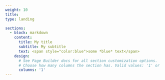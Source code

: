 ```yaml
---
weight: 10
title:
type: landing

sections:
  - block: markdown
    content:
      title: My title
      subtitle: My subtitle
      text: <span style="color:blue">some *blue* text</span>
    design:
      # See Page Builder docs for all section customization options.
      # Choose how many columns the section has. Valid values: '1' or '2'.
      columns: '1'
---
```

